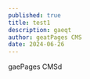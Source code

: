 ```yaml
---
published: true
title: test1
description: gaeqt
author: geatPages CMS
date: 2024-06-26
---
```

gaePages CMSd